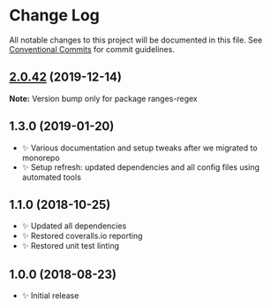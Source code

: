 # Change Log

All notable changes to this project will be documented in this file.
See [Conventional Commits](https://conventionalcommits.org) for commit guidelines.

## [2.0.42](https://gitlab.com/codsen/codsen/compare/ranges-regex@2.0.41...ranges-regex@2.0.42) (2019-12-14)

**Note:** Version bump only for package ranges-regex





## 1.3.0 (2019-01-20)

- ✨ Various documentation and setup tweaks after we migrated to monorepo
- ✨ Setup refresh: updated dependencies and all config files using automated tools

## 1.1.0 (2018-10-25)

- ✨ Updated all dependencies
- ✨ Restored coveralls.io reporting
- ✨ Restored unit test linting

## 1.0.0 (2018-08-23)

- ✨ Initial release
